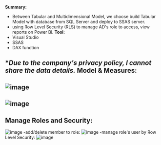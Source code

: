 <b>Summary:</b>
- Between Tabular and Multidimensional Model, we choose build Tabular Model with database from SQL Server and deploy to SSAS server.
- using Row Level Security (RLS) to manage AD's role to access, view reports on Power Bi.
<b>Tool:</b>
- Visual Studio
- SSAS
- DAX function

**Due to the company's privacy policy, I cannot share the data details.*
<b>Model & Measures:</b>
-
![image](https://user-images.githubusercontent.com/59658937/220310358-a826cb54-f3aa-4d9c-a8df-3497b2a89acf.png)
-
![image](https://user-images.githubusercontent.com/59658937/220310559-8daf973a-b77e-48df-932d-3c0fa8aed147.png)
-
<b>Manage Roles and Security:</b>
-
![image](https://user-images.githubusercontent.com/59658937/220310675-94b1a3e4-aa09-42a9-b15b-bde7409b1da7.png)
-add/delete member to role:
![image](https://user-images.githubusercontent.com/59658937/220310909-4a90d906-7ce0-4f46-88ab-6f8019986048.png)
-manage role's user by Row Level Security:
![image](https://user-images.githubusercontent.com/59658937/220311188-4b511e39-f732-40df-93db-09d275ebcd07.png)
